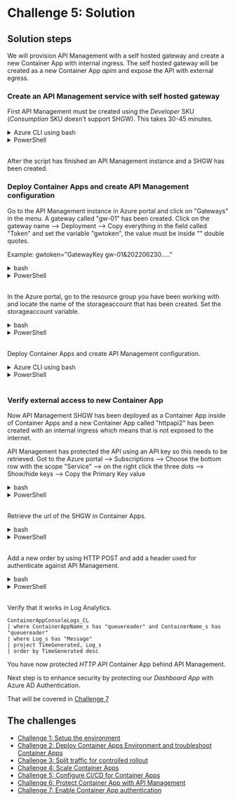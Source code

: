 # Challenge 5: Solution

## Solution steps
We will provision API Management with a self hosted gateway and create a new Container App with internal ingress. The self hosted gateway will be created as a new Container App _apim_ and expose the API with external egress.

### Create an API Management service with self hosted gateway
First API Management must be created using the _Developer_ SKU (_Consumption_ SKU doesn't support SHGW). This takes 30-45 minutes. 

<details>
  <summary>Azure CLI using bash</summary>

```bash
az deployment group create -g $resourceGroup -f apim.bicep -p apiManagementName=${name}-apim

```

  </summary>
</details>

<details>
  <summary>PowerShell</summary>

```PowerShell
New-AzResourceGroupDeployment -ResourceGroup $resourceGroup -Name 'apim_deployment' -TemplateFile .\apim.bicep -apiManagementName "$name-apim"

```

  </summary>
</details>
<br>

After the script has finished an API Management instance and a SHGW has been created.  

### Deploy Container Apps and create API Management configuration

Go to the API Management instance in Azure portal and click on "Gateways" in the menu. A gateway called "gw-01" has been created. Click on the gateway name --> Deployment --> Copy everything in the field called "Token" and set the variable "gwtoken", the value must be inside "" double quotes. 

Example: gwtoken="GatewayKey gw-01&202206230....."

<details>
  <summary>bash</summary>

```bash
gwtoken="[Paste value from the Token field]"

```

  </summary>
</details>

<details>
  <summary>PowerShell</summary>

```PowerShell
$gwtoken="[Paste value from the Token field]"

```

  </summary>
</details>
<br>

In the Azure portal, go to the resource group you have been working with and locate the name of the storageaccount that has been created. Set the storageaccount variable.  

<details>
  <summary>bash</summary>

```bash
storageaccount=[Enter the name of the storageaccount]

```

  </summary>
</details>

<details>
  <summary>PowerShell</summary>

```PowerShell
$storageaccount="[Enter the name of the storageaccount]"

```

  </summary>
</details>
<br>

Deploy Container Apps and create API Management configuration. 

<details>
  <summary>Azure CLI using bash</summary>

```bash
az deployment group create -g $resourceGroup -f v5_template.bicep -p apiManagementName=${name}-apim containerAppsEnvName=$containerAppEnv storageAccountName=$storageaccount selfHostedGatewayToken="$gwtoken"

```

  </summary>
</details>

<details>
  <summary>PowerShell</summary>

```PowerShell
New-AzResourceGroupDeployment -ResourceGroup $resourceGroup -Name 'v5_deployment' -TemplateFile .\v5_template.bicep -apiManagementName "$name-apim" -containerAppsEnvName $containerAppEnv -storageAccountName $storageAccount -selfHostedGatewayToken ""$gwToken""

```

  </summary>
</details>
<br>

### Verify external access to new Container App

Now API Management SHGW has been deployed as a Container App inside of Container Apps and a new Container App called "httpapi2" has been created with an internal ingress which means that is not exposed to the internet.

API Management has protected the API using an API key so this needs to be retrieved. Got to the Azure portal --> Subscriptions --> Choose the bottom row with the scope "Service" --> on the right click the three dots --> Show/hide keys --> Copy the Primary Key value

<details>
  <summary>bash</summary>

```bash
apikey=[Paste the value of the primary key]

```

  </summary>
</details>

<details>
  <summary>PowerShell</summary>

```PowerShell
$apikey="[Paste the value of the primary key]"

```

  </summary>
</details>
<br>

Retrieve the url of the SHGW in Container Apps. 

<details>
  <summary>bash</summary>

```bash
apimURL=https://apim.$(az containerapp env show -g $resourceGroup -n ${name}-env --query 'properties.defaultDomain' -o tsv)/api/data

```

  </summary>
</details>

<details>
  <summary>PowerShell</summary>

```PowerShell
$apimURL="https://apim.$((Get-AzContainerAppManagedEnv -ResourceGroupName $resourceGroup -EnvName $containerAppEnv).Id)/api/data"

```

  </summary>
</details>
<br>

Add a new order by using HTTP POST and add a header used for authenticate against API Management. 

<details>
  <summary>bash</summary>

```bash
curl -X POST -H "X-API-Key:$apikey" $apimURL?message=apimitem1

```

  </summary>
</details>

<details>
  <summary>PowerShell</summary>

```PowerShell
curl -X POST -X POST -H "X-API-Key:$apikey" "$($apimURL)?message=apimitem1"

```

  </summary>
</details>
<br>


Verify that it works in Log Analytics.

```text
ContainerAppConsoleLogs_CL
| where ContainerAppName_s has "queuereader" and ContainerName_s has "queuereader"
| where Log_s has "Message"
| project TimeGenerated, Log_s
| order by TimeGenerated desc
```



You have now protected _HTTP API_ Container App behind API Management.

Next step is to enhance security by protecting our _Dashboard App_ with Azure AD Authentication. 

That will be covered in [Challenge 7](challenge7.md)

## The challenges

- [Challenge 1: Setup the environment](challenge1.md)
- [Challenge 2: Deploy Container Apps Environment and troubleshoot Container Apps](challenge2.md)
- [Challenge 3: Split traffic for controlled rollout](challenge3.md)
- [Challenge 4: Scale Container Apps](challenge4.md)
- [Challenge 5: Configure CI/CD for Container Apps](challenge5.md)
- [Challenge 6: Protect Container App with API Management](challenge6.md)
- [Challenge 7: Enable Container App authentication](challenge7.md)
